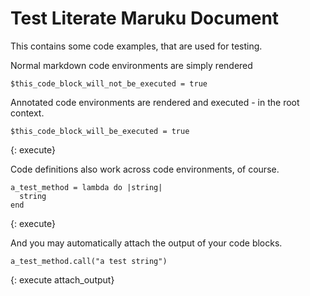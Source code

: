 Test Literate Maruku Document
=============================

This contains some code examples, that are used for testing.

Normal markdown code environments are simply rendered

    $this_code_block_will_not_be_executed = true

Annotated code environments are rendered and executed - in the root context.

    $this_code_block_will_be_executed = true
{: execute}

Code definitions also work across code environments, of course.

    a_test_method = lambda do |string|
      string
    end
{: execute}

And you may automatically attach the output of your code blocks.

    a_test_method.call("a test string")
{: execute attach_output}
